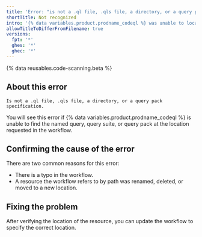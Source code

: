 ```yaml
---
title: 'Error: "is not a .ql file, .qls file, a directory, or a query pack specification"'
shortTitle: Not recognized
intro: '{% data variables.product.prodname_codeql %} was unable to locate one of the queries or sets of queries that are specified for analysis.'
allowTitleToDifferFromFilename: true
versions:
  fpt: '*'
  ghes: '*'
  ghec: '*'
---
```


{% data reusables.code-scanning.beta %}

## About this error

```text
Is not a .ql file, .qls file, a directory, or a query pack specification.
```

You will see this error if {% data variables.product.prodname_codeql %} is unable to find the named query, query suite, or query pack at the location requested in the workflow.

## Confirming the cause of the error

There are two common reasons for this error:

- There is a typo in the workflow.
- A resource the workflow refers to by path was renamed, deleted, or moved to a new location.

## Fixing the problem

After verifying the location of the resource, you can update the workflow to specify the correct location.
